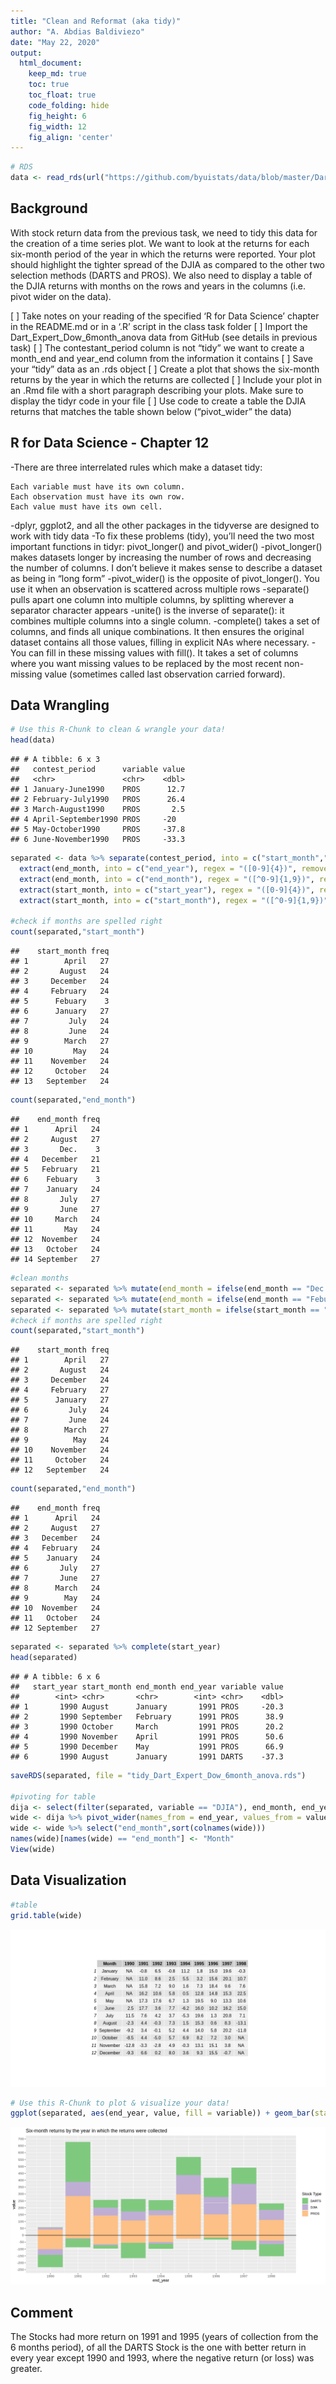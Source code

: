 ```yaml
---
title: "Clean and Reformat (aka tidy)"
author: "A. Abdias Baldiviezo"
date: "May 22, 2020"
output:
  html_document:  
    keep_md: true
    toc: true
    toc_float: true
    code_folding: hide
    fig_height: 6
    fig_width: 12
    fig_align: 'center'
---
```







```r
# RDS
data <- read_rds(url("https://github.com/byuistats/data/blob/master/Dart_Expert_Dow_6month_anova/Dart_Expert_Dow_6month_anova.RDS?raw=true"))
```

## Background

With stock return data from the previous task, we need to tidy this data for the creation of a time series plot. We want to look at the returns for each six-month period of the year in which the returns were reported. Your plot should highlight the tighter spread of the DJIA as compared to the other two selection methods (DARTS and PROS). We also need to display a table of the DJIA returns with months on the rows and years in the columns (i.e. pivot wider on the data).

[ ] Take notes on your reading of the specified ‘R for Data Science’ chapter in the README.md or in a ‘.R’ script in the class task folder
[ ] Import the Dart_Expert_Dow_6month_anova data from GitHub (see details in previous task)
[ ] The contestant_period column is not “tidy” we want to create a month_end and year_end column from the information it contains
[ ] Save your “tidy” data as an .rds object
[ ] Create a plot that shows the six-month returns by the year in which the returns are collected
[ ] Include your plot in an .Rmd file with a short paragraph describing your plots. Make sure to display the tidyr code in your file
[ ] Use code to create a table the DJIA returns that matches the table shown below (“pivot_wider” the data)

## R for Data Science - Chapter 12

-There are three interrelated rules which make a dataset tidy:

    Each variable must have its own column.
    Each observation must have its own row.
    Each value must have its own cell.

-dplyr, ggplot2, and all the other packages in the tidyverse are designed to work with tidy data
-To fix these problems (tidy), you’ll need the two most important functions in tidyr: pivot_longer() and pivot_wider()
-pivot_longer() makes datasets longer by increasing the number of rows and decreasing the number of columns. I don’t believe it makes sense to describe a dataset as being in “long form”
-pivot_wider() is the opposite of pivot_longer(). You use it when an observation is scattered across multiple rows
-separate() pulls apart one column into multiple columns, by splitting wherever a separator character appears
-unite() is the inverse of separate(): it combines multiple columns into a single column.
-complete() takes a set of columns, and finds all unique combinations. It then ensures the original dataset contains all those values, filling in explicit NAs where necessary.
-You can fill in these missing values with fill(). It takes a set of columns where you want missing values to be replaced by the most recent non-missing value (sometimes called last observation carried forward).

## Data Wrangling


```r
# Use this R-Chunk to clean & wrangle your data!
head(data)
```

```
## # A tibble: 6 x 3
##   contest_period      variable value
##   <chr>               <chr>    <dbl>
## 1 January-June1990    PROS      12.7
## 2 February-July1990   PROS      26.4
## 3 March-August1990    PROS       2.5
## 4 April-September1990 PROS     -20  
## 5 May-October1990     PROS     -37.8
## 6 June-November1990   PROS     -33.3
```

```r
separated <- data %>% separate(contest_period, into = c("start_month","end_month"), sep = "-") %>% 
  extract(end_month, into = c("end_year"), regex = "([0-9]{4})", remove = FALSE, convert = TRUE) %>% 
  extract(end_month, into = c("end_month"), regex = "([^0-9]{1,9})", remove = TRUE, convert = TRUE) %>%
  extract(start_month, into = c("start_year"), regex = "([0-9]{4})", remove = FALSE, convert = TRUE) %>% 
  extract(start_month, into = c("start_month"), regex = "([^0-9]{1,9})", remove = TRUE, convert = TRUE)

#check if months are spelled right
count(separated,"start_month")
```

```
##    start_month freq
## 1        April   27
## 2       August   24
## 3     December   24
## 4     February   24
## 5      Febuary    3
## 6      January   27
## 7         July   24
## 8         June   24
## 9        March   27
## 10         May   24
## 11    November   24
## 12     October   24
## 13   September   24
```

```r
count(separated,"end_month")
```

```
##    end_month freq
## 1      April   24
## 2     August   27
## 3       Dec.    3
## 4   December   21
## 5   February   21
## 6    Febuary    3
## 7    January   24
## 8       July   27
## 9       June   27
## 10     March   24
## 11       May   24
## 12  November   24
## 13   October   24
## 14 September   27
```

```r
#clean months
separated <- separated %>% mutate(end_month = ifelse(end_month == "Dec.", "December", end_month))
separated <- separated %>% mutate(end_month = ifelse(end_month == "Febuary", "February", end_month))
separated <- separated %>% mutate(start_month = ifelse(start_month == "Febuary", "February", start_month))
#check if months are spelled right
count(separated,"start_month")
```

```
##    start_month freq
## 1        April   27
## 2       August   24
## 3     December   24
## 4     February   27
## 5      January   27
## 6         July   24
## 7         June   24
## 8        March   27
## 9          May   24
## 10    November   24
## 11     October   24
## 12   September   24
```

```r
count(separated,"end_month")
```

```
##    end_month freq
## 1      April   24
## 2     August   27
## 3   December   24
## 4   February   24
## 5    January   24
## 6       July   27
## 7       June   27
## 8      March   24
## 9        May   24
## 10  November   24
## 11   October   24
## 12 September   27
```

```r
separated <- separated %>% complete(start_year)
head(separated)
```

```
## # A tibble: 6 x 6
##   start_year start_month end_month end_year variable value
##        <int> <chr>       <chr>        <int> <chr>    <dbl>
## 1       1990 August      January       1991 PROS     -20.3
## 2       1990 September   February      1991 PROS      38.9
## 3       1990 October     March         1991 PROS      20.2
## 4       1990 November    April         1991 PROS      50.6
## 5       1990 December    May           1991 PROS      66.9
## 6       1990 August      January       1991 DARTS    -37.3
```

```r
saveRDS(separated, file = "tidy_Dart_Expert_Dow_6month_anova.rds")

#pivoting for table
dija <- select(filter(separated, variable == "DJIA"), end_month, end_year, value)
wide <- dija %>% pivot_wider(names_from = end_year, values_from = value)
wide <- wide %>% select("end_month",sort(colnames(wide)))
names(wide)[names(wide) == "end_month"] <- "Month"
View(wide)
```

## Data Visualization


```r
#table
grid.table(wide)
```

![](Task_10_files/figure-html/plot_data-1.png)<!-- -->

```r
# Use this R-Chunk to plot & visualize your data!
ggplot(separated, aes(end_year, value, fill = variable)) + geom_bar(stat = "identity") + scale_fill_brewer(palette = "Accent") + scale_x_continuous(breaks = seq(1990,1999, by = 1)) + scale_y_continuous(breaks = seq(-250, 750 ,by = 50)) + labs(title = "Six-month returns by the year in which the returns were collected", fill = "Stock Type") + geom_hline(aes(yintercept = 0))
```

![](Task_10_files/figure-html/plot_data-2.png)<!-- -->

## Comment
The Stocks had more return on 1991 and 1995 (years of collection from the 6 months period), of all the DARTS Stock is the one with better return in every year except 1990 and 1993, where the negative return (or loss) was greater.

